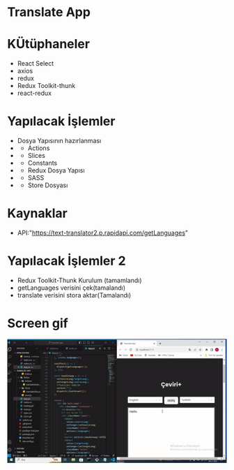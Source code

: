# Translate App

# KÜtüphaneler

- React Select
- axios
- redux
- Redux Toolkit-thunk
- react-redux

# Yapılacak İşlemler

- Dosya Yapısının hazırlanması
- - Actions
- - Slices
- - Constants
- - Redux Dosya Yapısı
- - SASS
- - Store Dosyası

# Kaynaklar

- API:"https://text-translator2.p.rapidapi.com/getLanguages"

# Yapılacak İşlemler 2

- Redux Toolkit-Thunk Kurulum (tamamlandı)
- getLanguages verisini çek(tamalandı)
- translate verisini stora aktar(Tamalandı)

<h1>Screen gif</h1>

<img src='./src/translate.gif'/>
